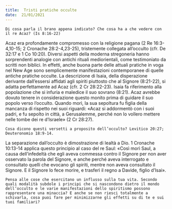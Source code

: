 ```yaml
---
title:  Tristi pratiche occulte
date:  21/01/2021
---
```


`Di cosa parla il brano appena indicato? Che cosa ha a che vedere con il re Acaz? (Is 8:16-22)`

Acaz era profondamente compromesso con la religione pagana (2 Re 16:3-4,10-15; 2 Cronache 28:2-4,23-25), tristemente collegata all’occulto (cfr. De 32:17 e 1 Co 10:20). Diversi aspetti della moderna stregoneria hanno sorprendenti analogie con antichi rituali mediorientali, come testimoniato da scritti non biblici. In effetti, anche buona parte delle attuali pratiche in voga nel New Age sono semplicemente manifestazioni contemporanee di quelle antiche pratiche occulte. La descrizione di Isaia, della disperazione derivante dall’essersi affidati agli spiriti piuttosto che al Signore (8:21-22), si adatta perfettamente ad Acaz (cfr. 2 Cr 28:22-23). Isaia fa riferimento alla popolazione che si infuria e maledice il suo sovrano (8:21). Acaz avrebbe dovuto tenere in considerazione questo monito prima di guidare il suo popolo verso l’occulto. Quando morì, la sua sepoltura fu figlia della mancanza di rispetto nei suoi riguardi: «Acaz si addormentò con i suoi padri, e fu sepolto in città, a Gerusalemme, perché non lo vollero mettere nelle tombe dei re d’Israele» (2 Cr 28:27).

`Cosa dicono questi versetti a proposito dell’occulto? Levitico 20:27; Deuteronomio 18:9-14.`

La separazione dall’occulto è dimostrazione di lealtà a Dio. 1 Cronache 10:13-14 applica questo principio al caso del re Saul: «Così morì Saul, a causa dell’infedeltà che egli aveva commessa contro il Signore per non aver osservato la parola del Signore, e anche perché aveva interrogato e consultato quelli che evocano gli spiriti, mentre non aveva consultato il Signore. E il Signore lo fece morire, e trasferì il regno a Davide, figlio d’Isai».

`Pensa alle cose che esercitano un influsso sulla tua vita. Secondo quali modalità subdole i principi che si nascondono dietro il mondo dell’occulto e le varie manifestazioni dello spiritismo possono rappresentare una minaccia? E anche se non riesci totalmente a schivarla, cosa puoi fare per minimizzarne gli effetti su di te e sui tuoi familiari?`